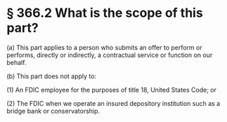 # § 366.2   What is the scope of this part?

(a) This part applies to a person who submits an offer to perform or performs, directly or indirectly, a contractual service or function on our behalf.


(b) This part does not apply to:


(1) An FDIC employee for the purposes of title 18, United States Code; or


(2) The FDIC when we operate an insured depository institution such as a bridge bank or conservatorship.




